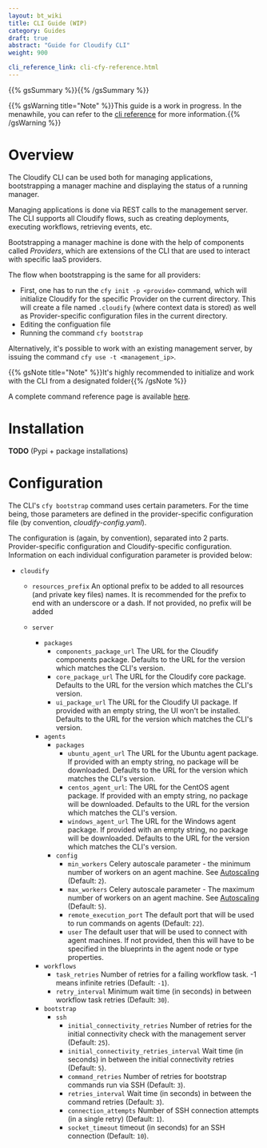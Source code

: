 ```yaml
---
layout: bt_wiki
title: CLI Guide (WIP)
category: Guides
draft: true
abstract: "Guide for Cloudify CLI"
weight: 900

cli_reference_link: cli-cfy-reference.html
---
```

{{% gsSummary %}}{{% /gsSummary %}}

{{% gsWarning title="Note" %}}This guide is a work in progress. In the menawhile, you can refer to the [cli reference]({{page.cli_reference_link}}) for more information.{{% /gsWarning %}}

# Overview

The Cloudify CLI can be used both for managing applications, bootstrapping a manager machine and displaying the status of a running manager.


Managing applications is done via REST calls to the management server. The CLI supports all Cloudify flows, such as creating deployments, executing workflows, retrieving events, etc.


Bootstrapping a manager machine is done with the help of components called *Providers*, which are extensions of the CLI that are used to interact with specific IaaS providers.

The flow when bootstrapping is the same for all providers:

  * First, one has to run the `cfy init -p <provide>` command, which will initialize Cloudify for the specific Provider on the current directory. This will create a file named `.cloudify` (where context data is stored) as well as Provider-specific configuration files in the current directory.
  * Editing the configuation file
  * Running the command `cfy bootstrap`


Alternatively, it's possible to work with an existing management server, by issuing the command `cfy use -t <management_ip>`.


{{% gsNote title="Note" %}}It's highly recommended to initialize and work with the CLI from a designated folder{{% /gsNote %}}

A complete command reference page is available [here](cli-cfy-reference.html).



# Installation

**TODO** (Pypi + package installations)


# Configuration

The CLI's `cfy bootstrap` command uses certain parameters. For the time being, those parameters are defined in the provider-specific configuration file (by convention, *cloudify-config.yaml*).

The configuration is (again, by convention), separated into 2 parts. Provider-specific configuration and Cloudify-specific configuration.
Information on each individual configuration parameter is provided below:

* `cloudify`
	* `resources_prefix` An optional prefix to be added to all resources (and private key files) names. It is recommended for the prefix to end with an underscore or a dash. If not provided, no prefix will be added

	* `server`
	  * `packages`
	    * `components_package_url` The URL for the Cloudify components package. Defaults to the URL for the version which matches the CLI's version.
	    * `core_package_url` The URL for the Cloudify core package. Defaults to the URL for the version which matches the CLI's version.
	    * `ui_package_url` The URL for the Cloudify UI package. If provided with an empty string, the UI won't be installed. Defaults to the URL for the version which matches the CLI's version.
	  * `agents`
	    * `packages`
	      * `ubuntu_agent_url` The URL for the Ubuntu agent package. If provided with an empty string, no package will be downloaded. Defaults to the URL for the version which matches the CLI's version.
	      * `centos_agent_url`: The URL for the CentOS agent package. If provided with an empty string, no package will be downloaded. Defaults to the URL for the version which matches the CLI's version.
	      * `windows_agent_url` The URL for the Windows agent package. If provided with an empty string, no package will be downloaded. Defaults to the URL for the version which matches the CLI's version.
	    * `config`
	      * `min_workers` Celery autoscale parameter - the minimum number of workers on an agent machine. See [Autoscaling](http://docs.celeryproject.org/en/latest/userguide/workers.html#autoscaling) (Default: `2`).
	      * `max_workers` Celery autoscale parameter - The maximum number of workers on an agent machine. See [Autoscaling](http://docs.celeryproject.org/en/latest/userguide/workers.html#autoscaling) (Default: `5`).
	      * `remote_execution_port` The default port that will be used to run commands on agents (Default: `22`).
	      * `user` The default user that will be used to connect with agent machines. If not provided, then this will have to be specified in the blueprints in the agent node or type properties.
	  * `workflows`
	    * `task_retries` Number of retries for a failing workflow task. -1 means infinite retries (Default: `-1`).
	    * `retry_interval` Minimum wait time (in seconds) in between workflow task retries (Default: `30`).
	  * `bootstrap`
	    * `ssh`
	      * `initial_connectivity_retries` Number of retries for the initial connectivity check with the management server (Default: `25`).
	      * `initial_connectivity_retries_interval` Wait time (in seconds) in between the initial connectivity retries (Default: `5`).
	      * `command_retries` Number of retries for bootstrap commands run via SSH (Default: `3`).
	      * `retries_interval` Wait time (in seconds) in between the command retries (Default: `3`).
	      * `connection_attempts` Number of SSH connection attempts (in a single retry) (Default: `1`).
	      * `socket_timeout` timeout (in seconds) for an SSH connection (Default: `10`).
